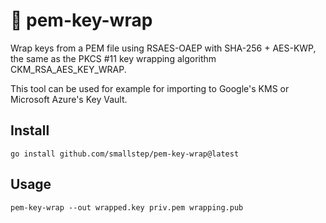 # 🔐 pem-key-wrap

Wrap keys from a PEM file using RSAES-OAEP with SHA-256 + AES-KWP, the same as
the PKCS #11 key wrapping algorithm CKM_RSA_AES_KEY_WRAP.

This tool can be used for example for importing to Google's KMS or Microsoft
Azure's Key Vault.

## Install

```console
go install github.com/smallstep/pem-key-wrap@latest
```

## Usage

```console
pem-key-wrap --out wrapped.key priv.pem wrapping.pub
```
